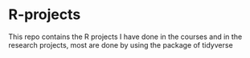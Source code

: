 # R-projects
This repo contains the R projects I have done in the courses and in the research projects, most are done by using the package of tidyverse
